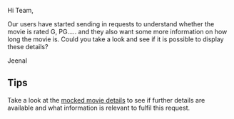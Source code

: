Hi Team,

Our users have started sending in requests to understand whether the movie is rated G, PG..... and they also want some more information on how long the movie is. Could you take a look and see if it is possible to display these details?

Jeenal

## Tips
Take a look at the [mocked movie details](src/mocks/movieDetails.js) to see if further details are available and what information is relevant to fulfil this request.
